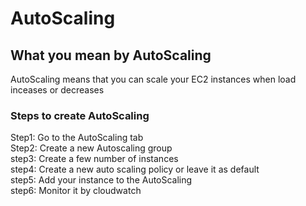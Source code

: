 <h1>AutoScaling</h1>
<h2>What you mean by AutoScaling</h2>
<p>
AutoScaling means that you can scale your EC2 instances when load inceases or decreases
</p>
<p>
<h3>Steps to create AutoScaling</h3>
</p>
<div>
<p>
Step1: Go to the AutoScaling tab <br>
Step2: Create a new Autoscaling group <br>
step3: Create a few number of instances <br>
step4: Create a new auto scaling policy or leave it as default <br>
step5: Add your instance to the AutoScaling <br>
step6: Monitor it by cloudwatch <br>
</p>
</div>

